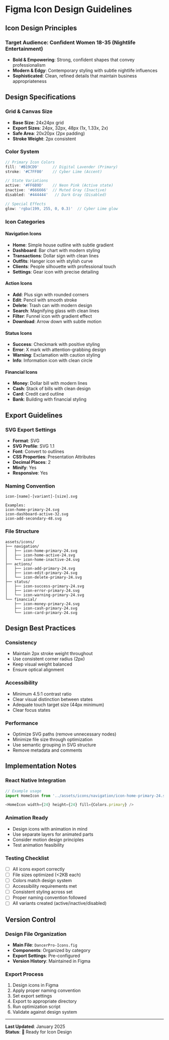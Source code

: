 # Figma Icon Design Guidelines

## Icon Design Principles

### Target Audience: Confident Women 18-35 (Nightlife Entertainment)
- **Bold & Empowering**: Strong, confident shapes that convey professionalism
- **Modern & Edgy**: Contemporary styling with subtle nightlife influences
- **Sophisticated**: Clean, refined details that maintain business appropriateness

## Design Specifications

### Grid & Canvas Size
- **Base Size**: 24x24px grid
- **Export Sizes**: 24px, 32px, 48px (1x, 1.33x, 2x)
- **Safe Area**: 20x20px (2px padding)
- **Stroke Weight**: 2px consistent

### Color System
```javascript
// Primary Icon Colors
fill: '#B19CD9'      // Digital Lavender (Primary)
stroke: '#C7FF00'    // Cyber Lime (Accent)

// State Variations
active: '#FF6B9D'    // Neon Pink (Active state)
inactive: '#666666'  // Muted Gray (Inactive)
disabled: '#444444'   // Dark Gray (Disabled)

// Special Effects
glow: 'rgba(199, 255, 0, 0.3)'  // Cyber Lime glow
```

### Icon Categories

#### Navigation Icons
- **Home**: Simple house outline with subtle gradient
- **Dashboard**: Bar chart with modern styling
- **Transactions**: Dollar sign with clean lines
- **Outfits**: Hanger icon with stylish curve
- **Clients**: People silhouette with professional touch
- **Settings**: Gear icon with precise detailing

#### Action Icons
- **Add**: Plus sign with rounded corners
- **Edit**: Pencil with smooth stroke
- **Delete**: Trash can with modern design
- **Search**: Magnifying glass with clean lines
- **Filter**: Funnel icon with gradient effect
- **Download**: Arrow down with subtle motion

#### Status Icons
- **Success**: Checkmark with positive styling
- **Error**: X mark with attention-grabbing design
- **Warning**: Exclamation with caution styling
- **Info**: Information icon with clean circle

#### Financial Icons
- **Money**: Dollar bill with modern lines
- **Cash**: Stack of bills with clean design
- **Card**: Credit card outline
- **Bank**: Building with financial styling

## Export Guidelines

### SVG Export Settings
- **Format**: SVG
- **SVG Profile**: SVG 1.1
- **Font**: Convert to outlines
- **CSS Properties**: Presentation Attributes
- **Decimal Places**: 2
- **Minify**: Yes
- **Responsive**: Yes

### Naming Convention
```
icon-[name]-[variant]-[size].svg

Examples:
icon-home-primary-24.svg
icon-dashboard-active-32.svg  
icon-add-secondary-48.svg
```

### File Structure
```
assets/icons/
├── navigation/
│   ├── icon-home-primary-24.svg
│   ├── icon-home-active-24.svg
│   └── icon-home-inactive-24.svg
├── actions/
│   ├── icon-add-primary-24.svg
│   ├── icon-edit-primary-24.svg
│   └── icon-delete-primary-24.svg
├── status/
│   ├── icon-success-primary-24.svg
│   ├── icon-error-primary-24.svg
│   └── icon-warning-primary-24.svg
└── financial/
    ├── icon-money-primary-24.svg
    ├── icon-cash-primary-24.svg
    └── icon-card-primary-24.svg
```

## Design Best Practices

### Consistency
- Maintain 2px stroke weight throughout
- Use consistent corner radius (2px)
- Keep visual weight balanced
- Ensure optical alignment

### Accessibility
- Minimum 4.5:1 contrast ratio
- Clear visual distinction between states
- Adequate touch target size (44px minimum)
- Clear focus states

### Performance
- Optimize SVG paths (remove unnecessary nodes)
- Minimize file size through optimization
- Use semantic grouping in SVG structure
- Remove metadata and comments

## Implementation Notes

### React Native Integration
```javascript
// Example usage
import HomeIcon from '../assets/icons/navigation/icon-home-primary-24.svg';

<HomeIcon width={24} height={24} fill={Colors.primary} />
```

### Animation Ready
- Design icons with animation in mind
- Use separate layers for animated parts
- Consider motion design principles
- Test animation feasibility

### Testing Checklist
- [ ] All icons export correctly
- [ ] File sizes optimized (<2KB each)
- [ ] Colors match design system
- [ ] Accessibility requirements met
- [ ] Consistent styling across set
- [ ] Proper naming convention followed
- [ ] All variants created (active/inactive/disabled)

## Version Control

### Design File Organization
- **Main File**: `DancerPro-Icons.fig`
- **Components**: Organized by category
- **Export Settings**: Pre-configured
- **Version History**: Maintained in Figma

### Export Process
1. Design icons in Figma
2. Apply proper naming convention
3. Set export settings
4. Export to appropriate directory
5. Run optimization script
6. Validate against design system

---

**Last Updated**: January 2025  
**Status**: 🚧 Ready for Icon Design
